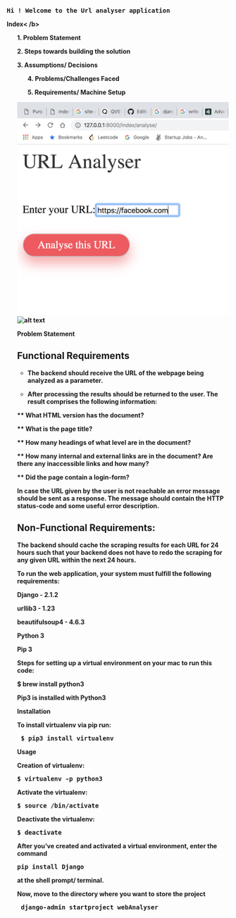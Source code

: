 <pre><b>Hi ! Welcome to the Url analyser application</b></pre>

<b> Index< /b>
  <ul>1. Problem Statement</ul>
  <ul>2. Steps towards building the solution</ul>
  <ul>3. Assumptions/ Decisions
  <ul>4. Problems/Challenges Faced</ul>
  <ul>5. Requirements/ Machine Setup</ul>
  





![Screenshot](Screen%20Shot%202018-10-11%20at%2012.46.25%20AM.png)
![alt text](https://github.com/loney7/demo/blob/master/Screen%20Shot%202018-10-11%20at%2012.51.57%20AM.png)

<b> Problem Statement
  
  
## Functional Requirements

* The backend should receive the URL of the webpage being analyzed as a parameter. 


* After processing the results should be returned to the user. The result comprises the following information:

** What HTML version has the document?

** What is the page title?

** How many headings of what level are in the document?

** How many internal and external links are in the document? Are there any inaccessible links and how many?

** Did the page contain a login-form?

In case the URL given by the user is not reachable an error message should be sent as a response. The message should contain the HTTP status-code and some useful error description.

## Non-Functional Requirements:


The backend should cache the scraping results for each URL for 24 hours such that your backend does not have to redo the scraping for any given URL within the next 24 hours.





To run the web application, your system must fulfill the following requirements:

Django - 2.1.2


urllib3 - 1.23


beautifulsoup4 - 4.6.3


Python 3


Pip 3


Steps for setting up a virtual environment on your mac to run this code:

$ brew install python3


Pip3 is installed with Python3

Installation


To install virtualenv via pip run:

<pre> $ pip3 install virtualenv</pre>

<b>Usage</b>


Creation of virtualenv:

<pre>$ virtualenv -p python3 <desired-path></pre>
Activate the virtualenv:

<pre>$ source <desired-path>/bin/activate</pre>

Deactivate the virtualenv:

<pre>$ deactivate</pre>


After you’ve created and activated a virtual environment, enter the command 

<pre>pip install Django</pre>

at the shell prompt/ terminal.

Now, move to the directory where you want to store the project


<pre> django-admin startproject webAnalyser</pre>



